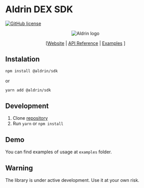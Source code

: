 # Aldrin DEX SDK

[![GitHub license](https://img.shields.io/badge/license-APACHE-blue.svg)](https://github.com/aldrin-exchange/aldrin-sdk/blob/main/LICENSE)

<p align="center">
  <img src="https://aldrin.com/logo.png" alt="Aldrin logo">
</p>

<p align="center">
  [<a href="https://dex.aldrin.com">Website</a> |  <a href="#">API Reference</a> | <a href="https://github.com/aldrin-exchange/aldrin-sdk/tree/main/examples">Examples</a> ]
</p>

## Instalation

```bash
npm install @aldrin/sdk
``` 
or 

```bash
yarn add @aldrin/sdk
```

## Development

1. Clone [repository](https://github.com/aldrin-exchange/aldrin-sdk)
2. Run `yarn` or `npm install`

## Demo
You can find examples of usage at `examples` folder.


## Warning 
The library is under active development. Use it at your own risk.

